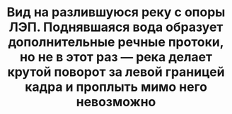 ---
title: 'Вид на разлившуюся реку с опоры ЛЭП. Поднявшаяся вода образует дополнительные речные протоки, но не в этот раз — река делает крутой поворот за левой границей кадра и проплыть мимо него невозможно'
location: 'Река Тобол. Ярковский район, Тюменская область, Россия'

tags: [2015, all]
category: as-the-first-settlers
---